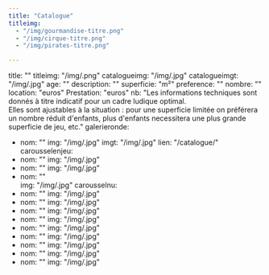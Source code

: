 ```yaml
---
title: "Catalogue"
titleimg:
  - "/img/gourmandise-titre.png"
  - "/img/cirque-titre.png"
  - "/img/pirates-titre.png"

---
```

title: ""
titleimg: "/img/.png"
catalogueimg: "/img/.jpg"
catalogueimgt: "/img/.jpg"
age: ""
description: ""
superficie: "m²"
preference: ""
nombre: ""
location: "euros"
Prestation: "euros"
nb: "Les informations techniques sont donnés à titre indicatif pour un cadre ludique optimal. <br>Elles sont ajustables à la situation : pour une superficie limitée on préférera un nombre réduit d'enfants, plus d'enfants necessitera une plus grande superficie de jeu, etc."
galerieronde:
  - nom: ""
    img: "/img/.jpg"
    imgt: "/img/.jpg"
    lien: "/catalogue/"
carousselenjeu:
  - nom: ""
    img: "/img/.jpg"
  - nom: ""
    img: "/img/.jpg"
  - nom: ""  
    img: "/img/.jpg"
carousselnu:
  - nom: ""
    img: "/img/.jpg"
  - nom: ""
    img: "/img/.jpg"
  - nom: ""
    img: "/img/.jpg"
  - nom: ""
    img: "/img/.jpg"    
  - nom: ""
    img: "/img/.jpg"    
  - nom: ""
    img: "/img/.jpg"  
  - nom: ""
    img: "/img/.jpg"
  - nom: ""
    img: "/img/.jpg"
  - nom: ""
    img: "/img/.jpg"    
